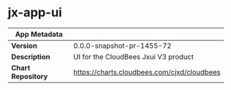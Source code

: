 # jx-app-ui

|App Metadata||
|---|---|
| **Version** | 0.0.0-snapshot-pr-1455-72 |
| **Description** | UI for the CloudBees Jxui V3 product |
| **Chart Repository** | https://charts.cloudbees.com/cjxd/cloudbees |

